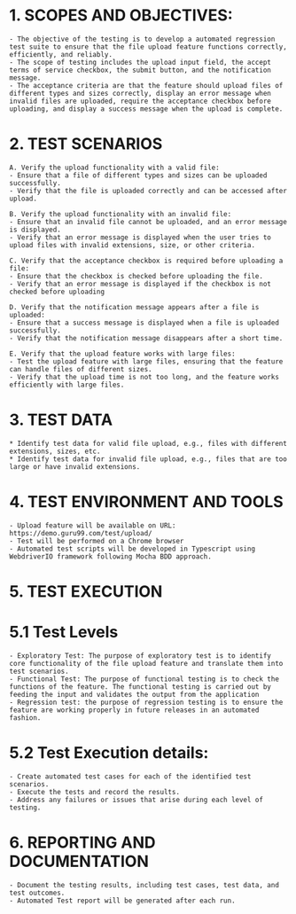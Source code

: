 # 1. SCOPES AND OBJECTIVES:
    - The objective of the testing is to develop a automated regression test suite to ensure that the file upload feature functions correctly, efficiently, and reliably.
    - The scope of testing includes the upload input field, the accept terms of service checkbox, the submit button, and the notification message.
    - The acceptance criteria are that the feature should upload files of different types and sizes correctly, display an error message when invalid files are uploaded, require the acceptance checkbox before uploading, and display a success message when the upload is complete.

# 2. TEST SCENARIOS
    A. Verify the upload functionality with a valid file:
    - Ensure that a file of different types and sizes can be uploaded successfully.
    - Verify that the file is uploaded correctly and can be accessed after upload.
    
    B. Verify the upload functionality with an invalid file:
    - Ensure that an invalid file cannot be uploaded, and an error message is displayed.
    - Verify that an error message is displayed when the user tries to upload files with invalid extensions, size, or other criteria.

    C. Verify that the acceptance checkbox is required before uploading a file:
    - Ensure that the checkbox is checked before uploading the file.
    - Verify that an error message is displayed if the checkbox is not checked before uploading

    D. Verify that the notification message appears after a file is uploaded:
    - Ensure that a success message is displayed when a file is uploaded successfully.
    - Verify that the notification message disappears after a short time.
    
    E. Verify that the upload feature works with large files:
    - Test the upload feature with large files, ensuring that the feature can handle files of different sizes.
    - Verify that the upload time is not too long, and the feature works efficiently with large files.

# 3. TEST DATA
    * Identify test data for valid file upload, e.g., files with different extensions, sizes, etc.
    * Identify test data for invalid file upload, e.g., files that are too large or have invalid extensions.

# 4. TEST ENVIRONMENT AND TOOLS
    - Upload feature will be available on URL: https://demo.guru99.com/test/upload/
    - Test will be performed on a Chrome browser
    - Automated test scripts will be developed in Typescript using WebdriverIO framework following Mocha BDD approach. 

# 5. TEST EXECUTION
# 5.1 Test Levels
    - Exploratory Test: The purpose of exploratory test is to identify core functionality of the file upload feature and translate them into test scenarios. 
    - Functional Test: The purpose of functional testing is to check the functions of the feature. The functional testing is carried out by feeding the input and validates the output from the application
    - Regression test: the purpose of regression testing is to ensure the feature are working properly in future releases in an automated fashion.
# 5.2 Test Execution details:
    - Create automated test cases for each of the identified test scenarios.
    - Execute the tests and record the results.
    - Address any failures or issues that arise during each level of testing.

# 6. REPORTING AND DOCUMENTATION 
    - Document the testing results, including test cases, test data, and test outcomes.
    - Automated Test report will be generated after each run.
    